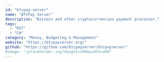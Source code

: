 ```yaml
---
id: "btcpay-server"
name: "BTCPay Server"
description: "Bitcoin and other cryptocurrencies payment processor."
tags:
  - "MIT"
  - "C#"
category: "Money, Budgeting & Management"
website: "https://btcpayserver.org/"
github: "https://github.com/btcpayserver/btcpayserver"
#image: "/placeholder.svg?height=300&width=400"
---
```


